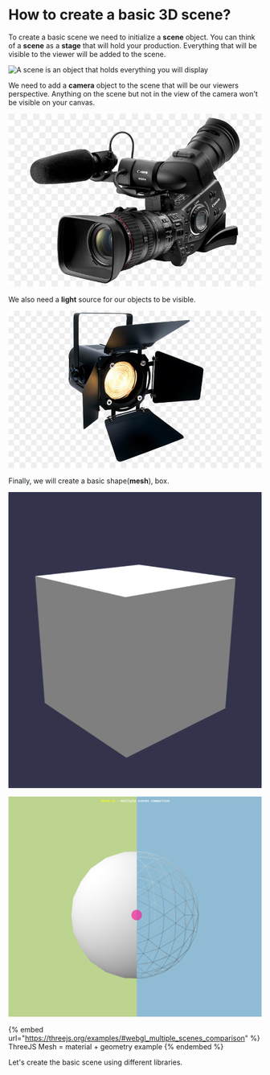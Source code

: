 # How to create a basic 3D scene?

To create a basic scene we need to initialize a **scene** object. You can think of a **scene** as a **stage** that will hold your production. Everything that will be visible to the viewer will be added to the scene.

![A scene is an object that holds everything you will display](../../../.gitbook/assets/2019-09-02\_1246-660x400.png)

We need to add a **camera** object to the scene that will be our viewers perspective. Anything on the scene but not in the view of the camera won't be visible on your canvas.&#x20;

![Camera is essential for rendering your scene to canvas](../../../.gitbook/assets/professional-video-camera-high-definition-video-camcorder-png-favpng-deeud9gbwkfw1f1ge4pmnzpr6.jpg)

We also need a **light** source for our objects to be visible.&#x20;

![Without the lights, we will render only black to the canvas.](../../../.gitbook/assets/kisspng-stage-lighting-fresnel-lantern-light-emitting-diod-stage-light-5abfe733c8a9c2.4839009215225260038219.jpg)

Finally, we will create a basic shape(**mesh**), box.&#x20;

![Box Mesh to be rendered](../../../.gitbook/assets/boxmesh.png)

![Geometry vs Material of a mesh](../../../.gitbook/assets/vertex.png)

{% embed url="https://threejs.org/examples/#webgl_multiple_scenes_comparison" %}
ThreeJS Mesh = material + geometry example
{% endembed %}



Let's create the basic scene using different libraries.

